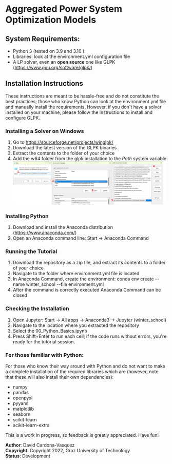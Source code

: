 # Aggregated Power System Optimization Models


## System Requirements:
- Python 3 (tested on 3.9 and 3.10 )
- Libraries: look at the environment.yml configuration file
- A LP solver, even an **open source** one like GLPK (https://www.gnu.org/software/glpk/)

## Installation Instructions

These instructions are meant to be hassle-free and do not constitute the best practices; those who know Python can look at the environment.yml file and manually install the requirements. However, if you don't have a solver installed on your machine, please follow the instructions to install and configure GLPK.

### Installing a Solver on Windows
1. Go to https://sourceforge.net/projects/winglpk/
2. Download the latest version of the GLPK binaries
3. Extract the contents to the folder of your choice
4. Add the w64 folder from the glpk installation to the *Path* system variable
![alt text](img/env_var.png "env vars")

### Installing Python
1. Download and install the Anaconda distribution (https://www.anaconda.com/)
2. Open an Anaconda command line: Start -> Anaconda Command

### Running the Tutorial
1. Download the repository as a zip file, and extract its contents to a folder of your choice
2. Navigate to the folder where environment.yml file is located
3. In Anaconda Command, create the environment: conda env create --name winter_school --file environment.yml
4. After the command is correctly executed Anaconda Command can be closed

### Checking the Installation
1. Open Jupyter: Start -> All apps -> Anaconda3 -> Jupyter (winter_school)
2. Navigate to the location where you extracted the repository
3. Select the 00_Python_Basics.ipynb
4. Press Shift+Enter to run each cell; if the code runs without errors, you're ready for the tutorial session.

### For those familiar with Python: 
For those who know their way around with Python and do not want to make a complete installation of the required libraries which are (however, note that these will also install their own dependencies):
- numpy
- pandas
- openpyxl
- pyyaml
- matplotlib
- seaborn
- scikit-learn
- scikit-learn-extra

This is a work in progress, so feedback is greatly appreciated. Have fun!

**Author**: David Cardona-Vasquez \
**Copyright**: Copyright 2022, Graz University of Technology \
**Status**: Development 